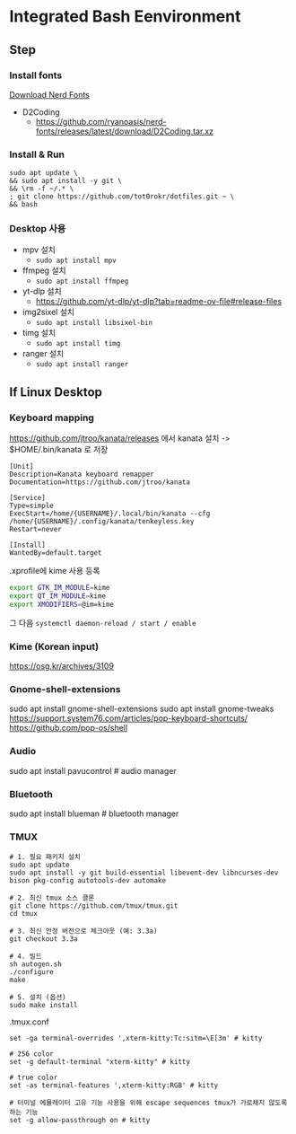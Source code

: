# Integrated Bash Eenvironment

## Step

### Install fonts

[Download Nerd Fonts](https://github.com/ryanoasis/nerd-fonts#font-installation)

- D2Coding
    - https://github.com/ryanoasis/nerd-fonts/releases/latest/download/D2Coding.tar.xz


### Install & Run

```
sudo apt update \
&& sudo apt install -y git \
&& \rm -f ~/.* \
; git clone https://github.com/tot0rokr/dotfiles.git ~ \
&& bash
```


### Desktop 사용

- mpv 설치
    - `sudo apt install mpv`
- ffmpeg 설치
    - `sudo apt install ffmpeg`
- yt-dlp 설치
    - https://github.com/yt-dlp/yt-dlp?tab=readme-ov-file#release-files
- img2sixel 설치
    - `sudo apt install libsixel-bin`
- timg 설치
    - `sudo apt install timg`
- ranger 설치
    - `sudo apt install ranger`


## If Linux Desktop

### Keyboard mapping

https://github.com/jtroo/kanata/releases
에서 kanata 설치 -> $HOME/.bin/kanata 로 저장

```systemd
[Unit]
Description=Kanata keyboard remapper
Documentation=https://github.com/jtroo/kanata

[Service]
Type=simple
ExecStart=/home/{USERNAME}/.local/bin/kanata --cfg /home/{USERNAME}/.config/kanata/tenkeyless.key
Restart=never

[Install]
WantedBy=default.target

```

.xprofile에 kime 사용 등록
```sh
export GTK_IM_MODULE=kime
export QT_IM_MODULE=kime
export XMODIFIERS=@im=kime
```

그 다음 `systemctl daemon-reload / start / enable`


### Kime (Korean input)

https://osg.kr/archives/3109


### Gnome-shell-extensions

sudo apt install gnome-shell-extensions
sudo apt install gnome-tweaks
https://support.system76.com/articles/pop-keyboard-shortcuts/
https://github.com/pop-os/shell

### Audio

sudo apt install pavucontrol    # audio manager

### Bluetooth

sudo apt install blueman        # bluetooth manager


### TMUX

```
# 1. 필요 패키지 설치
sudo apt update
sudo apt install -y git build-essential libevent-dev libncurses-dev bison pkg-config autotools-dev automake

# 2. 최신 tmux 소스 클론
git clone https://github.com/tmux/tmux.git
cd tmux

# 3. 최신 안정 버전으로 체크아웃 (예: 3.3a)
git checkout 3.3a

# 4. 빌드
sh autogen.sh
./configure
make

# 5. 설치 (옵션)
sudo make install
```


.tmux.conf

```
set -ga terminal-overrides ',xterm-kitty:Tc:sitm=\E[3m' # kitty

# 256 color
set -g default-terminal "xterm-kitty" # kitty

# true color
set -as terminal-features ',xterm-kitty:RGB' # kitty

# 터미널 에뮬레이터 고유 기능 사용을 위해 escape sequences tmux가 가로채지 않도록 하는 기능
set -g allow-passthrough on # kitty
```
